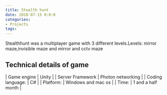 ```yaml
---
title: Stealth hunt
date: 2018-07-15 0:0:0
categories:
- Projects
tags:
---
```


Stealthhunt was a multiplayer game with 3 different levels.Levels: mirror maze,invisible maze and mirror and cctv maze


## Technical details of game

| Game engine | Unity |
| Server Framework | Photon networking |
| Coding language: | C# |
| Platform: | Windows and mac os |
| Time: | 1 and a half month |
